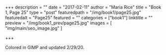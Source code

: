 +++
description = ""
date = "2017-02-11"
author = "Maria Rice"
title = "Book 1, Page 25"
type = "post"
featuredpath = "/img/book1/page25.jpg"
featuredalt = "Page25"
featured = ""
categories = ["book1"]
linktitle = ""
preview = "/img/book1_prev/page25.jpg"
images = [ "img/main/seo_image.jpg" ]

+++

Colored in GIMP and updated 2/29/20. 
